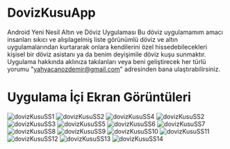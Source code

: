 # DovizKusuApp
Android Yeni Nesil Altın ve Döviz Uygulaması
Bu döviz uygulamamım amacı insanları sıkıcı ve alışılagelmiş liste görünümlü döviz ve altın uygulamalarından kurtararak onlara kendilerini özel hissedebilecekleri kişisel bir döviz asistanı ya da benim deyişimile döviz kuşu sunmaktır. Uygulama hakkında aklınıza takılanları veya beni geliştirecek her türlü yorumu "yahyacanozdemir@gmail.com" adresinden bana ulaştırabilirsiniz. 

# Uygulama İçi Ekran Görüntüleri
![dovizKusuSS1](https://user-images.githubusercontent.com/43846778/79691366-bea5ca00-8267-11ea-8e02-0095b36cb5ee.png)
![dovizKusuSS2](https://user-images.githubusercontent.com/43846778/79691369-c2d1e780-8267-11ea-966d-c88074a69abc.png)
![dovizKusuSS4](https://user-images.githubusercontent.com/43846778/79691373-c8c7c880-8267-11ea-98d2-84a5ddac074e.png)
![dovizKusuSS2](https://user-images.githubusercontent.com/43846778/79691369-c2d1e780-8267-11ea-966d-c88074a69abc.png)
![dovizKusuSS3](https://user-images.githubusercontent.com/43846778/79691371-c5ccd800-8267-11ea-9788-53cf4fa4c94f.png)
![dovizKusuSS5](https://user-images.githubusercontent.com/43846778/79691693-bd759c80-8269-11ea-95ab-108f4ec56c8d.png)
![dovizKusuSS6](https://user-images.githubusercontent.com/43846778/79691378-cc5b4f80-8267-11ea-9bcb-a5556822bdcd.png)
![dovizKusuSS7](https://user-images.githubusercontent.com/43846778/79691380-cebda980-8267-11ea-9f9f-1884945f6669.png)
![dovizKusuSS8](https://user-images.githubusercontent.com/43846778/79691382-d1b89a00-8267-11ea-9218-51c6a983774d.png)
![dovizKusuSS9](https://user-images.githubusercontent.com/43846778/79691383-d4b38a80-8267-11ea-83a6-d96c3ee910a5.png)
![dovizKusuSS10](https://user-images.githubusercontent.com/43846778/79691385-d715e480-8267-11ea-9897-6ac429511d4b.png)
![dovizKusuSS11](https://user-images.githubusercontent.com/43846778/79691387-d8dfa800-8267-11ea-80eb-b92ac124682d.png)
![dovizKusuSS12](https://user-images.githubusercontent.com/43846778/79691388-da10d500-8267-11ea-8ff2-8a50e55c484a.png)
![dovizKusuSS13](https://user-images.githubusercontent.com/43846778/79691390-dd0bc580-8267-11ea-8bc2-a5d0e024b7fc.png)
![dovizKusuSS14](https://user-images.githubusercontent.com/43846778/79691392-e09f4c80-8267-11ea-9952-16a28d6b196b.png)
